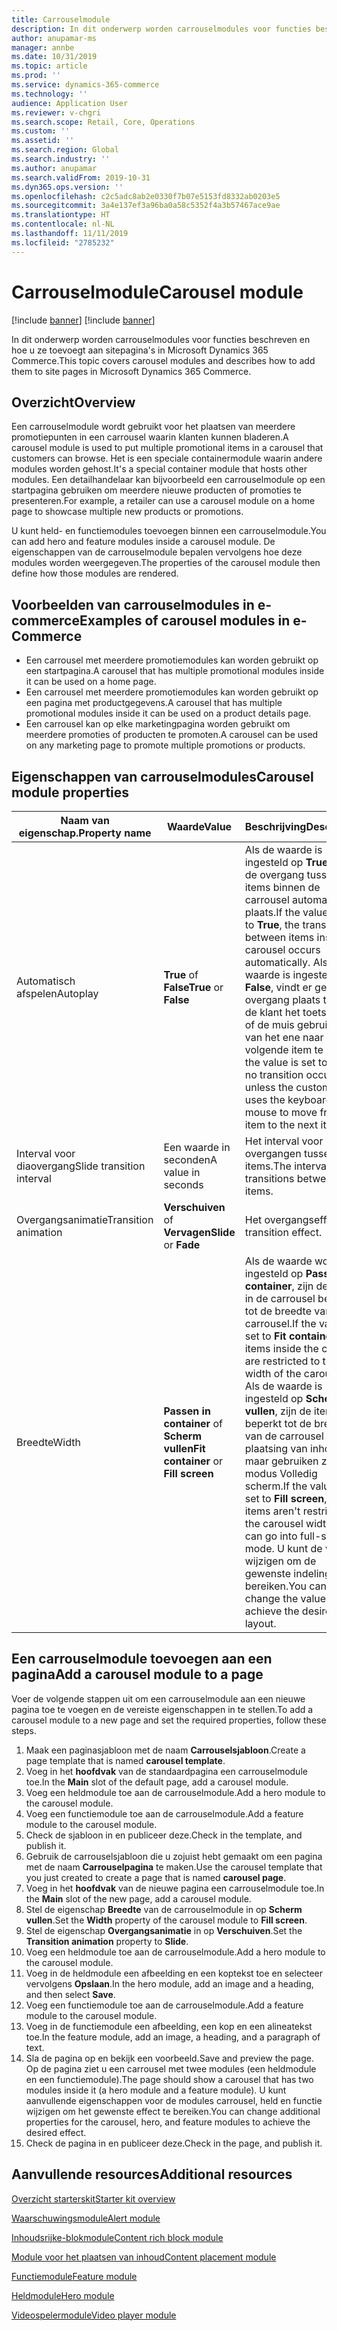 ```yaml
---
title: Carrouselmodule
description: In dit onderwerp worden carrouselmodules voor functies beschreven en hoe u ze toevoegt aan sitepagina's in Microsoft Dynamics 365 Commerce.
author: anupamar-ms
manager: annbe
ms.date: 10/31/2019
ms.topic: article
ms.prod: ''
ms.service: dynamics-365-commerce
ms.technology: ''
audience: Application User
ms.reviewer: v-chgri
ms.search.scope: Retail, Core, Operations
ms.custom: ''
ms.assetid: ''
ms.search.region: Global
ms.search.industry: ''
ms.author: anupamar
ms.search.validFrom: 2019-10-31
ms.dyn365.ops.version: ''
ms.openlocfilehash: c2c5adc8ab2e0330f7b07e5153fd8332ab0203e5
ms.sourcegitcommit: 3a4e137ef3a96ba0a58c5352f4a3b57467ace9ae
ms.translationtype: HT
ms.contentlocale: nl-NL
ms.lasthandoff: 11/11/2019
ms.locfileid: "2785232"
---
```

# <a name="carousel-module"></a><span data-ttu-id="c1f42-103">Carrouselmodule</span><span class="sxs-lookup"><span data-stu-id="c1f42-103">Carousel module</span></span>

[!include [banner](includes/preview-banner.md)]
[!include [banner](includes/banner.md)]

<span data-ttu-id="c1f42-104">In dit onderwerp worden carrouselmodules voor functies beschreven en hoe u ze toevoegt aan sitepagina's in Microsoft Dynamics 365 Commerce.</span><span class="sxs-lookup"><span data-stu-id="c1f42-104">This topic covers carousel modules and describes how to add them to site pages in Microsoft Dynamics 365 Commerce.</span></span>

## <a name="overview"></a><span data-ttu-id="c1f42-105">Overzicht</span><span class="sxs-lookup"><span data-stu-id="c1f42-105">Overview</span></span>

<span data-ttu-id="c1f42-106">Een carrouselmodule wordt gebruikt voor het plaatsen van meerdere promotiepunten in een carrousel waarin klanten kunnen bladeren.</span><span class="sxs-lookup"><span data-stu-id="c1f42-106">A carousel module is used to put multiple promotional items in a carousel that customers can browse.</span></span> <span data-ttu-id="c1f42-107">Het is een speciale containermodule waarin andere modules worden gehost.</span><span class="sxs-lookup"><span data-stu-id="c1f42-107">It's a special container module that hosts other modules.</span></span> <span data-ttu-id="c1f42-108">Een detailhandelaar kan bijvoorbeeld een carrouselmodule op een startpagina gebruiken om meerdere nieuwe producten of promoties te presenteren.</span><span class="sxs-lookup"><span data-stu-id="c1f42-108">For example, a retailer can use a carousel module on a home page to showcase multiple new products or promotions.</span></span>

<span data-ttu-id="c1f42-109">U kunt held- en functiemodules toevoegen binnen een carrouselmodule.</span><span class="sxs-lookup"><span data-stu-id="c1f42-109">You can add hero and feature modules inside a carousel module.</span></span> <span data-ttu-id="c1f42-110">De eigenschappen van de carrouselmodule bepalen vervolgens hoe deze modules worden weergegeven.</span><span class="sxs-lookup"><span data-stu-id="c1f42-110">The properties of the carousel module then define how those modules are rendered.</span></span>

## <a name="examples-of-carousel-modules-in-e-commerce"></a><span data-ttu-id="c1f42-111">Voorbeelden van carrouselmodules in e-commerce</span><span class="sxs-lookup"><span data-stu-id="c1f42-111">Examples of carousel modules in e-Commerce</span></span>

- <span data-ttu-id="c1f42-112">Een carrousel met meerdere promotiemodules kan worden gebruikt op een startpagina.</span><span class="sxs-lookup"><span data-stu-id="c1f42-112">A carousel that has multiple promotional modules inside it can be used on a home page.</span></span>
- <span data-ttu-id="c1f42-113">Een carrousel met meerdere promotiemodules kan worden gebruikt op een pagina met productgegevens.</span><span class="sxs-lookup"><span data-stu-id="c1f42-113">A carousel that has multiple promotional modules inside it can be used on a product details page.</span></span>
- <span data-ttu-id="c1f42-114">Een carrousel kan op elke marketingpagina worden gebruikt om meerdere promoties of producten te promoten.</span><span class="sxs-lookup"><span data-stu-id="c1f42-114">A carousel can be used on any marketing page to promote multiple promotions or products.</span></span>

## <a name="carousel-module-properties"></a><span data-ttu-id="c1f42-115">Eigenschappen van carrouselmodules</span><span class="sxs-lookup"><span data-stu-id="c1f42-115">Carousel module properties</span></span>

| <span data-ttu-id="c1f42-116">Naam van eigenschap.</span><span class="sxs-lookup"><span data-stu-id="c1f42-116">Property name</span></span>             | <span data-ttu-id="c1f42-117">Waarde</span><span class="sxs-lookup"><span data-stu-id="c1f42-117">Value</span></span>                                | <span data-ttu-id="c1f42-118">Beschrijving</span><span class="sxs-lookup"><span data-stu-id="c1f42-118">Description</span></span> |
|---------------------------|--------------------------------------|-------------|
| <span data-ttu-id="c1f42-119">Automatisch afspelen</span><span class="sxs-lookup"><span data-stu-id="c1f42-119">Autoplay</span></span>                  | <span data-ttu-id="c1f42-120">**True** of **False**</span><span class="sxs-lookup"><span data-stu-id="c1f42-120">**True** or **False**</span></span>                | <span data-ttu-id="c1f42-121">Als de waarde is ingesteld op **True**, vindt de overgang tussen items binnen de carrousel automatisch plaats.</span><span class="sxs-lookup"><span data-stu-id="c1f42-121">If the value is set to **True**, the transition between items inside the carousel occurs automatically.</span></span> <span data-ttu-id="c1f42-122">Als de waarde is ingesteld op **False**, vindt er geen overgang plaats tenzij de klant het toetsenbord of de muis gebruikt om van het ene naar het volgende item te gaan.</span><span class="sxs-lookup"><span data-stu-id="c1f42-122">If the value is set to **False**, no transition occurs unless the customer uses the keyboard or mouse to move from one item to the next item.</span></span> |
| <span data-ttu-id="c1f42-123">Interval voor diaovergang</span><span class="sxs-lookup"><span data-stu-id="c1f42-123">Slide transition interval</span></span> | <span data-ttu-id="c1f42-124">Een waarde in seconden</span><span class="sxs-lookup"><span data-stu-id="c1f42-124">A value in seconds</span></span>                   | <span data-ttu-id="c1f42-125">Het interval voor overgangen tussen items.</span><span class="sxs-lookup"><span data-stu-id="c1f42-125">The interval for transitions between items.</span></span> |
| <span data-ttu-id="c1f42-126">Overgangsanimatie</span><span class="sxs-lookup"><span data-stu-id="c1f42-126">Transition animation</span></span>      | <span data-ttu-id="c1f42-127">**Verschuiven** of **Vervagen**</span><span class="sxs-lookup"><span data-stu-id="c1f42-127">**Slide** or **Fade**</span></span>                | <span data-ttu-id="c1f42-128">Het overgangseffect.</span><span class="sxs-lookup"><span data-stu-id="c1f42-128">The transition effect.</span></span> |
| <span data-ttu-id="c1f42-129">Breedte</span><span class="sxs-lookup"><span data-stu-id="c1f42-129">Width</span></span>                     | <span data-ttu-id="c1f42-130">**Passen in container** of **Scherm vullen**</span><span class="sxs-lookup"><span data-stu-id="c1f42-130">**Fit container** or **Fill screen**</span></span> | <span data-ttu-id="c1f42-131">Als de waarde wordt ingesteld op **Passen in container**, zijn de items in de carrousel beperkt tot de breedte van de carrousel.</span><span class="sxs-lookup"><span data-stu-id="c1f42-131">If the value is set to **Fit container**, the items inside the carousel are restricted to the width of the carousel.</span></span> <span data-ttu-id="c1f42-132">Als de waarde is ingesteld op **Scherm vullen**, zijn de items niet beperkt tot de breedte van de carrousel voor de plaatsing van inhoud, maar gebruiken ze de modus Volledig scherm.</span><span class="sxs-lookup"><span data-stu-id="c1f42-132">If the value is set to **Fill screen**, the items aren't restricted to the carousel width but can go into full-screen mode.</span></span> <span data-ttu-id="c1f42-133">U kunt de waarde wijzigen om de gewenste indeling te bereiken.</span><span class="sxs-lookup"><span data-stu-id="c1f42-133">You can change the value to achieve the desired layout.</span></span> |

## <a name="add-a-carousel-module-to-a-page"></a><span data-ttu-id="c1f42-134">Een carrouselmodule toevoegen aan een pagina</span><span class="sxs-lookup"><span data-stu-id="c1f42-134">Add a carousel module to a page</span></span>

<span data-ttu-id="c1f42-135">Voer de volgende stappen uit om een carrouselmodule aan een nieuwe pagina toe te voegen en de vereiste eigenschappen in te stellen.</span><span class="sxs-lookup"><span data-stu-id="c1f42-135">To add a carousel module to a new page and set the required properties, follow these steps.</span></span>

1. <span data-ttu-id="c1f42-136">Maak een paginasjabloon met de naam **Carrouselsjabloon**.</span><span class="sxs-lookup"><span data-stu-id="c1f42-136">Create a page template that is named **carousel template**.</span></span>
1. <span data-ttu-id="c1f42-137">Voeg in het **hoofdvak** van de standaardpagina een carrouselmodule toe.</span><span class="sxs-lookup"><span data-stu-id="c1f42-137">In the **Main** slot of the default page, add a carousel module.</span></span>
1. <span data-ttu-id="c1f42-138">Voeg een heldmodule toe aan de carrouselmodule.</span><span class="sxs-lookup"><span data-stu-id="c1f42-138">Add a hero module to the carousel module.</span></span>
1. <span data-ttu-id="c1f42-139">Voeg een functiemodule toe aan de carrouselmodule.</span><span class="sxs-lookup"><span data-stu-id="c1f42-139">Add a feature module to the carousel module.</span></span>
1. <span data-ttu-id="c1f42-140">Check de sjabloon in en publiceer deze.</span><span class="sxs-lookup"><span data-stu-id="c1f42-140">Check in the template, and publish it.</span></span> 
1. <span data-ttu-id="c1f42-141">Gebruik de carrouselsjabloon die u zojuist hebt gemaakt om een pagina met de naam **Carrouselpagina** te maken.</span><span class="sxs-lookup"><span data-stu-id="c1f42-141">Use the carousel template that you just created to create a page that is named **carousel page**.</span></span>
1. <span data-ttu-id="c1f42-142">Voeg in het **hoofdvak** van de nieuwe pagina een carrouselmodule toe.</span><span class="sxs-lookup"><span data-stu-id="c1f42-142">In the **Main** slot of the new page, add a carousel module.</span></span>
1. <span data-ttu-id="c1f42-143">Stel de eigenschap **Breedte** van de carrouselmodule in op **Scherm vullen**.</span><span class="sxs-lookup"><span data-stu-id="c1f42-143">Set the **Width** property of the carousel module to **Fill screen**.</span></span> 
1. <span data-ttu-id="c1f42-144">Stel de eigenschap **Overgangsanimatie** in op **Verschuiven**.</span><span class="sxs-lookup"><span data-stu-id="c1f42-144">Set the **Transition animation** property to **Slide**.</span></span>
1. <span data-ttu-id="c1f42-145">Voeg een heldmodule toe aan de carrouselmodule.</span><span class="sxs-lookup"><span data-stu-id="c1f42-145">Add a hero module to the carousel module.</span></span>
1. <span data-ttu-id="c1f42-146">Voeg in de heldmodule een afbeelding en een koptekst toe en selecteer vervolgens **Opslaan**.</span><span class="sxs-lookup"><span data-stu-id="c1f42-146">In the hero module, add an image and a heading, and then select **Save**.</span></span>
1. <span data-ttu-id="c1f42-147">Voeg een functiemodule toe aan de carrouselmodule.</span><span class="sxs-lookup"><span data-stu-id="c1f42-147">Add a feature module to the carousel module.</span></span>
1. <span data-ttu-id="c1f42-148">Voeg in de functiemodule een afbeelding, een kop en een alineatekst toe.</span><span class="sxs-lookup"><span data-stu-id="c1f42-148">In the feature module, add an image, a heading, and a paragraph of text.</span></span>
1. <span data-ttu-id="c1f42-149">Sla de pagina op en bekijk een voorbeeld.</span><span class="sxs-lookup"><span data-stu-id="c1f42-149">Save and preview the page.</span></span> <span data-ttu-id="c1f42-150">Op de pagina ziet u een carrousel met twee modules (een heldmodule en een functiemodule).</span><span class="sxs-lookup"><span data-stu-id="c1f42-150">The page should show a carousel that has two modules inside it (a hero module and a feature module).</span></span> <span data-ttu-id="c1f42-151">U kunt aanvullende eigenschappen voor de modules carrousel, held en functie wijzigen om het gewenste effect te bereiken.</span><span class="sxs-lookup"><span data-stu-id="c1f42-151">You can change additional properties for the carousel, hero, and feature modules to achieve the desired effect.</span></span>
1. <span data-ttu-id="c1f42-152">Check de pagina in en publiceer deze.</span><span class="sxs-lookup"><span data-stu-id="c1f42-152">Check in the page, and publish it.</span></span>

## <a name="additional-resources"></a><span data-ttu-id="c1f42-153">Aanvullende resources</span><span class="sxs-lookup"><span data-stu-id="c1f42-153">Additional resources</span></span>

[<span data-ttu-id="c1f42-154">Overzicht starterskit</span><span class="sxs-lookup"><span data-stu-id="c1f42-154">Starter kit overview</span></span>](starter-kit-overview.md)

[<span data-ttu-id="c1f42-155">Waarschuwingsmodule</span><span class="sxs-lookup"><span data-stu-id="c1f42-155">Alert module</span></span>](add-alert.md)

[<span data-ttu-id="c1f42-156">Inhoudsrijke-blokmodule</span><span class="sxs-lookup"><span data-stu-id="c1f42-156">Content rich block module</span></span>](add-content-rich-block.md)

[<span data-ttu-id="c1f42-157">Module voor het plaatsen van inhoud</span><span class="sxs-lookup"><span data-stu-id="c1f42-157">Content placement module</span></span>](add-content-placement-modules.md)

[<span data-ttu-id="c1f42-158">Functiemodule</span><span class="sxs-lookup"><span data-stu-id="c1f42-158">Feature module</span></span>](add-feature-module.md)

[<span data-ttu-id="c1f42-159">Heldmodule</span><span class="sxs-lookup"><span data-stu-id="c1f42-159">Hero module</span></span>](add-hero-module.md)

[<span data-ttu-id="c1f42-160">Videospelermodule</span><span class="sxs-lookup"><span data-stu-id="c1f42-160">Video player module</span></span>](add-video-player.md)
